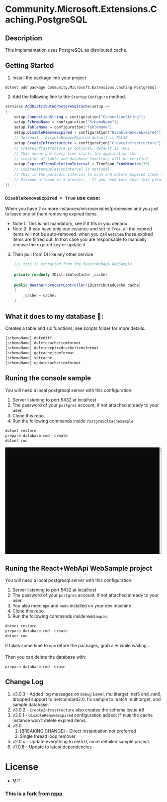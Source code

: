 ﻿
# Community.Microsoft.Extensions.Caching.PostgreSQL

## Description

This implemantation uses PostgreSQL as distributed cache.

## Getting Started
1. Install the package into your project
```
dotnet add package Community.Microsoft.Extensions.Caching.PostgreSql
```
2. Add the following line to the `Startup`  `Configure` method.
```c#
services.AddDistributedPostgreSqlCache(setup => 
{
	setup.ConnectionString = configuration["ConnectionString"];
	setup.SchemaName = configuration["SchemaName"];
	setup.TableName = configuration["TableName"];
	setup.DisableRemoveExpired = configuration["DisableRemoveExpired"];
    // Optional - DisableRemoveExpired default is FALSE
	setup.CreateInfrastructure = configuration["CreateInfrastructure"];
	// CreateInfrastructure is optional, default is TRUE
	// This means que every time starts the application the 
	// creation of table and database functions will be verified.
	setup.ExpiredItemsDeletionInterval = TimeSpan.FromMinutes(30)
	// ExpiredItemsDeletionInterval is optional
    // This is the periodic interval to scan and delete expired items in the cache. Default is 30 minutes. 
    // Minimum allowed is 5 minutes. - If you need less than this please share your use case 😁, just for curiosity...
})
```
### `DisableRemoveExpired = True` use case:
When you have 2 or more instances/microservices/processes and you just to leave one of them removing expired items. 
* Note 1: This is not mandatory, see if it fits in you cenario.
* Note 2: If you have only one instance and set to `True`, all the expired items will not be auto-removed, when you call `GetItem` those expired items are filtred out.
In that case you are responsable to manually remove the expired key or update it

3. Then pull from DI like any other service

```c#
    /// this is extracted from the React+WebApi WebSample

    private readonly IDistributedCache _cache;

    public WeatherForecastController(IDistributedCache cache)
    {
        _cache = cache;
    }

```
## What it does to my database 🐘: 

Creates a table and six functions, see scripts folder for more details.
```
[schemaName].datediff
[schemaName].deletecacheitemformat
[schemaName].deleteexpiredcacheitemsformat
[schemaName].getcacheitemformat
[schemaName].setcache
[schemaName].updatecacheitemformat

```

## Runing the console sample
You will need a local postgresql server with this configuration:
1. Server listening to port 5432 at localhost
1. The password of your `postgres` account, if not attached already to your user.
1. Clone this repo.
1. Run the following commands inside `PostgreSqlCacheSample`:
```shell
dotnet restore
prepare-database.cmd -create
dotnet run
```
![S](sample_project.gif)


## Runing the React+WebApi WebSample project
You will need a local postgresql server with this configuration:
1. Server listening to port 5432 at localhost
1. The password of your `postgres` account, if not attached already to your user.
1. You also need `npm` and `node` installed on your dev machine
1. Clone this repo.
1. Run the following commands inside `WebSample`:
```shell
dotnet restore
prepare-database.cmd -create
dotnet run
```
It takes some time to `npm` retore the packages, grab a ☕ while waiting...

Then you can delete the database with:
```
prepare-database.cmd -erase
```
## Change Log
1. v3.0.3 - Added log messages on `Debug` Level, multitarget .net5 and .net6, dropped support to netstandard2.0, fix sample to match multitarget, and sample database.
1. v3.0.2 - `CreateInfrastructure` also creates the schema issue #8 
1. v3.0.1 - `DisableRemoveExpired` configuration added; If `TRUE` the cache instance won`t delete expired items.
1. v3.0
   1. [BREAKING CHANGE] - Direct instantiation not preferred
   2. Single thread loop remover
1. v2.0.x - Update everything to net5.0, more detailed sample project.
1. v1.0.8 - Update to latest dependencies -


# License
* MIT
### This is a fork from [repo](https://github.com/wullemsb/Extensions.Caching.PostgreSQL)
